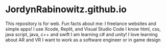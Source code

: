 # JordynRabinowitz.github.io


This repository is for web. 
Fun facts about me:
I freelance websites and simple apps!
I use Xcode, Replit, and Visual Studio Code
I know html, css, java script, java, c++ and swift
I am learning c# and unity!
I love learning about AR and VR
I want to work as a software engineer or in game design